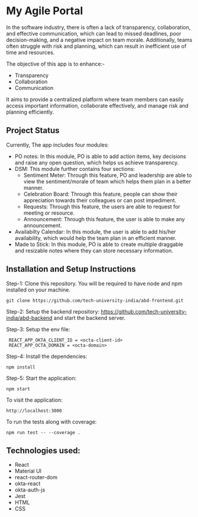 # My Agile Portal

In the software industry, there is often a lack of transparency, collaboration, and effective communication, which can lead to missed deadlines, poor decision-making, and a negative impact on team morale. Additionally, teams often struggle with risk and planning, which can result in inefficient use of time and resources.

The objective of this app is to enhance:-
* Transparency
* Collaboration
* Communication

It aims to provide a centralized platform where team members can easily access important information, collaborate effectively, and manage risk and planning efficiently.

## Project Status

Currently, The app includes four modules: 
* PO notes: In this module, PO is able to add action items, key decisions and raise any open question, which helps us achieve transparency.
* DSM: This module further contains four sections:
  * Sentiment Meter: Through this feature, PO and leadership are able to view the sentiment/morale of team which helps them plan in a better manner.
  * Celebration Board: Through this feature, people can show their appreciation towards their colleagues or can post impediment.
  * Requests: Through this feature, the users are able to request for meeting or resource.
  * Announcement: Through this feature, the user is able to make any announcement.
* Availabilty Calendar: In this module, the user is able to add his/her availability, which would help the team plan in an efficient manner.
* Made to Stick: In this module, PO is able to create multiple draggable and resizable notes where they can store necessary information.

## Installation and Setup Instructions

Step-1: Clone this repository. You will be required to have node and npm installed on your machine.
```
git clone https://github.com/tech-university-india/abd-frontend.git
```
Step-2: Setup the backend repository: https://github.com/tech-university-india/abd-backend and start the backend server.

Step-3: Setup the env file:
```
 REACT_APP_OKTA_CLIENT_ID = <octa-client-id>
 REACT_APP_OCTA_DOMAIN = <octa-domain>
```
Step-4: Install the dependencies:
```
npm install
```
Step-5: Start the application:

```
npm start
```

To visit the application:
```
http://localhost:3000
```

To run the tests along with coverage:
```
npm run test -- --coverage .
```

## Technologies used:
* React
* Material UI
* react-router-dom
* okta-react
* okta-auth-js
* Jest
* HTML
* CSS
